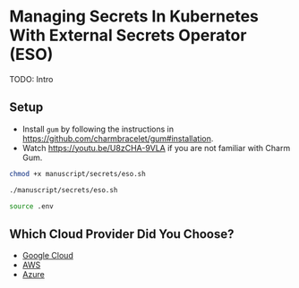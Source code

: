 # Managing Secrets In Kubernetes With External Secrets Operator (ESO)

TODO: Intro

## Setup

* Install `gum` by following the instructions in https://github.com/charmbracelet/gum#installation.
* Watch https://youtu.be/U8zCHA-9VLA if you are not familiar with Charm Gum.

```bash
chmod +x manuscript/secrets/eso.sh

./manuscript/secrets/eso.sh

source .env
```

## Which Cloud Provider Did You Choose?

* [Google Cloud](eso-google.md)
* [AWS](eso-aws.md)
* [Azure](eso-azure.md)
